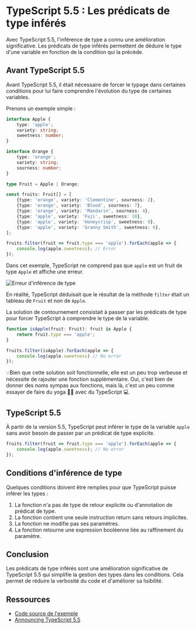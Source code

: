 # TypeScript 5.5 : Les prédicats de type inférés

Avec TypeScript 5.5, l'inférence de type a connu une amélioration significative. Les prédicats de type inférés
permettent de déduire le type d'une variable en fonction de la condition qui la précède.

## Avant TypeScript 5.5

Avant TypeScript 5.5, il était nécessaire de forcer le typage dans certaines conditions pour lui faire comprendre
l'évolution du type de certaines variables.

Prenons un exemple simple :

```typescript
interface Apple {
    type: 'apple';
    variety: string;
    sweetness: number;
}

interface Orange {
    type: 'orange';
    variety: string;
    sourness: number;
}

type Fruit = Apple | Orange;

const fruits: Fruit[] = [
    {type: 'orange', variety: 'Clementine', sourness: 2},
    {type: 'orange', variety: 'Blood', sourness: 7},
    {type: 'orange', variety: 'Mandarin', sourness: 4},
    {type: 'apple', variety: 'Fuji', sweetness: 10},
    {type: 'apple', variety: 'Honeycrisp', sweetness: 9},
    {type: 'apple', variety: 'Granny Smith', sweetness: 6},
];

fruits.filter(fruit => fruit.type === 'apple').forEach(apple => {
    console.log(apple.sweetness); // Error 
});
```

Dans cet exemple, TypeScript ne comprend pas que `apple` est un fruit de type `Apple` et affiche une erreur.

![Erreur d'inférence de type](inferred-type-error.png)

En réalité, TypeScript déduisait que le résultat de la méthode `filter` était un tableau de `Fruit` et non de `Apple`.

La solution de contournement consistait à passer par les prédicats de type pour forcer TypeScript à comprendre le type
de la variable.

```typescript
function isApple(fruit: Fruit): fruit is Apple {
    return fruit.type === 'apple';
}

fruits.filter(isApple).forEach(apple => {
    console.log(apple.sweetness) // No error
});
```

💡Bien que cette solution soit fonctionnelle, elle est un peu trop verbeuse et nécessite de rajouter une fonction
supplémentaire. Oui, c'est bien de donner des noms sympas aux fonctions, mais là, c'est un peu comme essayer de faire du
yoga 🧘‍♂️ avec du TypeScript 💻.

## TypeScript 5.5

À partir de la version 5.5, TypeScript peut inférer le type de la variable `apple` sans avoir besoin de passer par un
prédicat de type explicite.

```typescript
fruits.filter(fruit => fruit.type === 'apple').forEach(apple => {
    console.log(apple.sweetness); // No error
});
```

## Conditions d'inférence de type

Quelques conditions doivent être remplies pour que TypeScript puisse inférer les types :

1. La fonction n'a pas de type de retour explicite ou d'annotation de prédicat de type.
2. La fonction contient une seule instruction return sans retours implicites.
3. La fonction ne modifie pas ses paramètres.
4. La fonction retourne une expression booléenne liée au raffinement du paramètre.

## Conclusion

Les prédicats de type inférés sont une amélioration significative de TypeScript 5.5 qui simplifie la gestion des types
dans les conditions. Cela permet de réduire la verbosité du code et d'améliorer sa lisibilité.

## Ressources

- [Code source de l'exemple](https://github.com/DariosDjimado/inferred-type-predicates)
- [Announcing TypeScript 5.5](https://devblogs.microsoft.com/typescript/announcing-typescript-5-5/)

